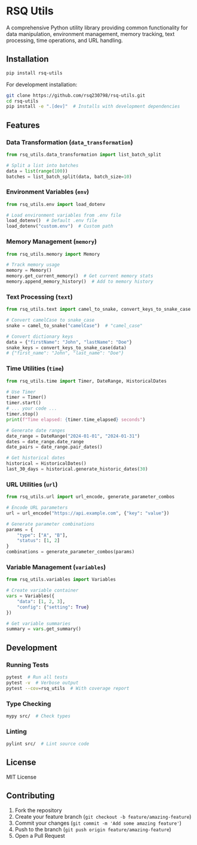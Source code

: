 # RSQ Utils

A comprehensive Python utility library providing common functionality for data manipulation, environment management, memory tracking, text processing, time operations, and URL handling.

## Installation

```bash
pip install rsq-utils
```

For development installation:

```bash
git clone https://github.com/rsq230798/rsq-utils.git
cd rsq-utils
pip install -e ".[dev]"  # Installs with development dependencies
```

## Features

### Data Transformation (`data_transformation`)

```python
from rsq_utils.data_transformation import list_batch_split

# Split a list into batches
data = list(range(100))
batches = list_batch_split(data, batch_size=10)
```

### Environment Variables (`env`)

```python
from rsq_utils.env import load_dotenv

# Load environment variables from .env file
load_dotenv()  # Default .env file
load_dotenv("custom.env")  # Custom path
```

### Memory Management (`memory`)

```python
from rsq_utils.memory import Memory

# Track memory usage
memory = Memory()
memory.get_current_memory()  # Get current memory stats
memory.append_memory_history()  # Add to memory history
```

### Text Processing (`text`)

```python
from rsq_utils.text import camel_to_snake, convert_keys_to_snake_case

# Convert camelCase to snake_case
snake = camel_to_snake("camelCase")  # "camel_case"

# Convert dictionary keys
data = {"firstName": "John", "lastName": "Doe"}
snake_keys = convert_keys_to_snake_case(data)
# {"first_name": "John", "last_name": "Doe"}
```

### Time Utilities (`time`)

```python
from rsq_utils.time import Timer, DateRange, HistoricalDates

# Use Timer
timer = Timer()
timer.start()
# ... your code ...
timer.stop()
print(f"Time elapsed: {timer.time_elapsed} seconds")

# Generate date ranges
date_range = DateRange("2024-01-01", "2024-01-31")
dates = date_range.date_range
date_pairs = date_range.pair_dates()

# Get historical dates
historical = HistoricalDates()
last_30_days = historical.generate_historic_dates(30)
```

### URL Utilities (`url`)

```python
from rsq_utils.url import url_encode, generate_parameter_combos

# Encode URL parameters
url = url_encode("https://api.example.com", {"key": "value"})

# Generate parameter combinations
params = {
    "type": ["A", "B"],
    "status": [1, 2]
}
combinations = generate_parameter_combos(params)
```

### Variable Management (`variables`)

```python
from rsq_utils.variables import Variables

# Create variable container
vars = Variables({
    "data": [1, 2, 3],
    "config": {"setting": True}
})

# Get variable summaries
summary = vars.get_summary()
```

## Development

### Running Tests

```bash
pytest  # Run all tests
pytest -v  # Verbose output
pytest --cov=rsq_utils  # With coverage report
```

### Type Checking

```bash
mypy src/  # Check types
```

### Linting

```bash
pylint src/  # Lint source code
```

## License

MIT License

## Contributing

1. Fork the repository
2. Create your feature branch (`git checkout -b feature/amazing-feature`)
3. Commit your changes (`git commit -m 'Add some amazing feature'`)
4. Push to the branch (`git push origin feature/amazing-feature`)
5. Open a Pull Request
